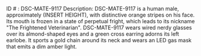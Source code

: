 ID # : DSC-MATE-9117
Description: DSC-MATE-9117 is a human male, approximately (INSERT HEIGHT), with distinctive orange stripes on his face. Its mouth is frozen in a state of perpetual fright, which leads to its nickname "The Frightened Veterinarian". DSC-MATE-9117 wears wired nerdy glasses over its almond-shaped eyes and a green cross earring adorns its left earlobe. It sports a gold chain around its neck and wears an LED gas mask that emits a dim amber light.